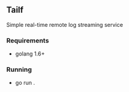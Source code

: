 ## Tailf

Simple real-time remote log streaming service

### Requirements

- golang 1.6+

### Running

- go run .
